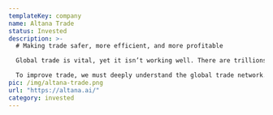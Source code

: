 ```yaml
---
templateKey: company
name: Altana Trade
status: Invested
description: >-
  # Making trade safer, more efficient, and more profitable

  Global trade is vital, yet it isn’t working well. There are trillions of dollars in illicit trade each year. Companies cannot access financing and trade partners. Inefficiencies slow the movement of legal goods across borders.

  To improve trade, we must deeply understand the global trade network. Through a shared artificial intelligence platform, Altana helps regulators, businesses financial service providers, and logistics providers learn from global economic data to realize better trade.
pic: /img/altana-trade.png
url: "https://altana.ai/"
category: invested
---
```

